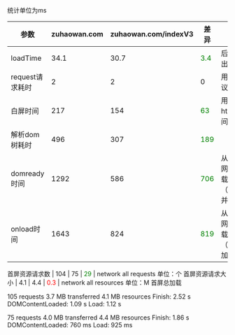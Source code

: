 统计单位为ms

参数 | zuhaowan.com |  zuhaowan.com/indexV3 | 差异 | 备注  
-|-|-|-|-
loadTime | 34.1 | 30.7 | <font color="green">3.4</font> | 后端记录的php输出时间
request请求耗时 | 2 | 2 | 0 | 用户端检测请求协议耗时
白屏时间 | 217 | 154 | <font color="green">63</font> | 用户端开始请求html到接受所用时间
解析dom树耗时 | 496 | 307 | <font color="green">189</font> | 
domready时间 | 1292 | 586 | <font color="green">706</font> | 从开始请求html到网页内资源开始加载到完成的时间（html/css/js加载并执行完成）
onload时间 | 1643 | 824 | <font color="green">819</font> | 从开始请求html到网页内资源开始加载到完成的时间（html/css/js/img加载并执行完成）

首屏资源请求数 | 104 | 75 | <font color="green">29</font> | network all requests 单位：个
首屏资源请求大小 | 4.1 | 4.4 | <font color="red">0.3</font> | network all resources 单位：M
首屏总加载



105 requests
3.7 MB transferred
4.1 MB resources
Finish: 2.52 s
DOMContentLoaded: 1.09 s
Load: 1.12 s

75 requests
4.0 MB transferred
4.4 MB resources
Finish: 1.86 s
DOMContentLoaded: 760 ms
Load: 925 ms

